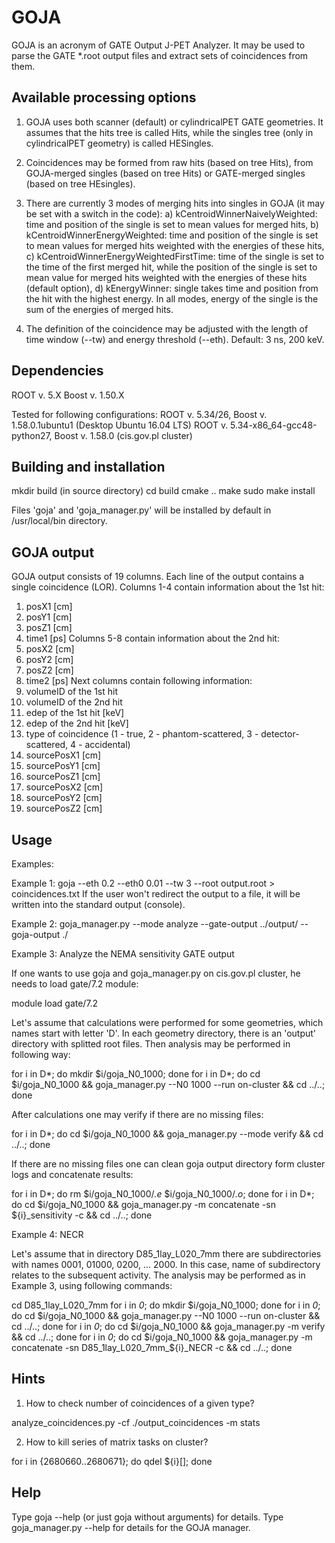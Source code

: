 # GOJA

GOJA is an acronym of GATE Output J-PET Analyzer. It may be used to
parse the GATE *.root output files and extract sets of coincidences
from them.

Available processing options
----------------------------

1) GOJA uses both scanner (default) or cylindricalPET GATE geometries. It assumes that the hits tree is called Hits, while the singles tree (only in cylindricalPET geometry) is called HESingles.

2) Coincidences may be formed from raw hits (based on tree Hits), from GOJA-merged singles (based on tree Hits) or GATE-merged singles (based on tree HEsingles).

3) There are currently 3 modes of merging hits into singles in GOJA (it may be set with a switch in the code):
   a) kCentroidWinnerNaivelyWeighted: time and position of the single is set to mean values for merged hits,
   b) kCentroidWinnerEnergyWeighted: time and position of the single is set to mean values for merged hits weighted with the energies of these hits,
   c) kCentroidWinnerEnergyWeightedFirstTime: time of the single is set to the time of the first merged hit, while the position of the single is set to mean value for merged hits weighted with the energies of these hits (default option),
   d) kEnergyWinner: single takes time and position from the hit with the highest energy.
   In all modes, energy of the single is the sum of the energies of merged hits.

4) The definition of the coincidence may be adjusted with the length of time window (--tw) and energy threshold (--eth). Default: 3 ns, 200 keV.

Dependencies
------------

ROOT v. 5.X
Boost v. 1.50.X

Tested for following configurations:
 ROOT v. 5.34/26, Boost v. 1.58.0.1ubuntu1 (Desktop Ubuntu 16.04 LTS)
 ROOT v. 5.34-x86_64-gcc48-python27, Boost v. 1.58.0 (cis.gov.pl cluster)

Building and installation
-------------------------

mkdir build (in source directory)
cd build
cmake ..
make
sudo make install

Files 'goja' and 'goja_manager.py' will be installed by default in /usr/local/bin directory.

GOJA output
-----------

GOJA output consists of 19 columns. Each line of the output contains a single coincidence (LOR).
Columns 1-4 contain information about the 1st hit:
1) posX1 [cm]
2) posY1 [cm]
3) posZ1 [cm]
4) time1 [ps]
Columns 5-8 contain information about the 2nd hit:
5) posX2 [cm]
6) posY2 [cm]
7) posZ2 [cm]
8) time2 [ps]
Next columns contain following information:
9) volumeID of the 1st hit
10) volumeID of the 2nd hit
11) edep of the 1st hit [keV]
12) edep of the 2nd hit [keV]
13) type of coincidence (1 - true, 2 - phantom-scattered, 3 - detector-scattered, 4 - accidental)
14) sourcePosX1 [cm]
15) sourcePosY1 [cm]
16) sourcePosZ1 [cm]
17) sourcePosX2 [cm]
18) sourcePosY2 [cm]
19) sourcePosZ2 [cm]

Usage
-----

Examples:

Example 1:
goja --eth 0.2 --eth0 0.01 --tw 3 --root output.root > coincidences.txt
If the user won't redirect the output to a file, it will be written into the
standard output (console).

Example 2:
goja_manager.py --mode analyze --gate-output ../output/ --goja-output ./

Example 3: Analyze the NEMA sensitivity GATE output

If one wants to use goja and goja_manager.py on cis.gov.pl cluster, he needs to load gate/7.2 module:

  module load gate/7.2

Let's assume that calculations were performed for some geometries, which names start with letter 'D'.
In each geometry directory, there is an 'output' directory with splitted root files. Then analysis
may be performed in following way:

  for i in D*; do mkdir $i/goja_N0_1000; done
  for i in D*; do cd $i/goja_N0_1000 && goja_manager.py --N0 1000 --run on-cluster && cd ../..; done

After calculations one may verify if there are no missing files:

  for i in D*; do cd $i/goja_N0_1000 && goja_manager.py --mode verify && cd ../..; done

If there are no missing files one can clean goja output directory form cluster logs and concatenate results:

  for i in D*; do rm $i/goja_N0_1000/*.e* $i/goja_N0_1000/*.o*; done
  for i in D*; do cd $i/goja_N0_1000 && goja_manager.py -m concatenate -sn ${i}_sensitivity -c && cd ../..; done

Example 4: NECR

Let's assume that in directory D85_1lay_L020_7mm there are subdirectories with names 0001, 01000, 0200, ... 2000.
In this case, name of subdirectory relates to the subsequent activity.
The analysis may be performed as in Example 3, using following commands:

  cd D85_1lay_L020_7mm
  for i in *0*; do mkdir $i/goja_N0_1000; done
  for i in *0*; do cd $i/goja_N0_1000 && goja_manager.py --N0 1000 --run on-cluster && cd ../..; done
  for i in *0*; do cd $i/goja_N0_1000 && goja_manager.py -m verify && cd ../..; done
  for i in *0*; do cd $i/goja_N0_1000 && goja_manager.py -m concatenate -sn D85_1lay_L020_7mm_${i}_NECR -c && cd ../..; done

Hints
-----

1) How to check number of coincidences of a given type?

  analyze_coincidences.py -cf ./output_coincidences -m stats

2) How to kill series of matrix tasks on cluster?

  for i in {2680660..2680671}; do qdel ${i}[]; done

Help
----

Type goja --help (or just goja without arguments) for details.
Type goja_manager.py --help for details for the GOJA manager.
